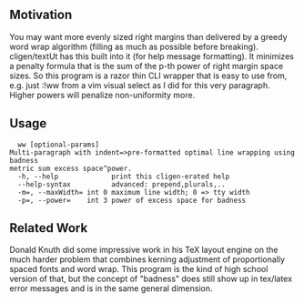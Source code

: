 Motivation
----------

You may want more evenly sized right margins than delivered by a greedy word
wrap algorithm (filling as much as possible before breaking).  cligen/textUt
has this built into it (for help message formatting).  It minimizes a penalty
formula that is the sum of the p-th power of right margin space sizes.  So this
program is a razor thin CLI wrapper that is easy to use from, e.g. just :!ww
from a vim visual select as I did for this very paragraph.  Higher powers will
penalize non-uniformity more.

Usage
-----
```
  ww [optional-params]
Multi-paragraph with indent=>pre-formatted optimal line wrapping using badness
metric sum excess space^power.
  -h, --help             print this cligen-erated help
  --help-syntax          advanced: prepend,plurals,..
  -m=, --maxWidth= int 0 maximum line width; 0 => tty width
  -p=, --power=    int 3 power of excess space for badness
```

Related Work
------------
Donald Knuth did some impressive work in his TeX layout engine on the much
harder problem that combines kerning adjustment of proportionally spaced fonts
and word wrap.  This program is the kind of high school version of that, but
the concept of "badness" does still show up in tex/latex error messages and is
in the same general dimension.
